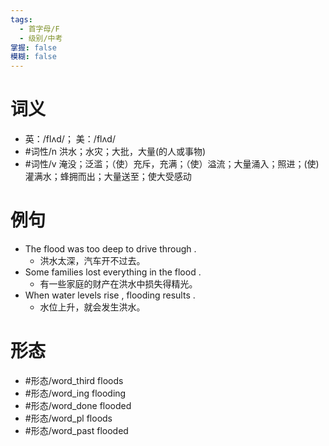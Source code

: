 ```yaml
---
tags:
  - 首字母/F
  - 级别/中考
掌握: false
模糊: false
---
```

# 词义
- 英：/flʌd/； 美：/flʌd/
- #词性/n  洪水；水灾；大批，大量(的人或事物)
- #词性/v  淹没；泛滥；（使）充斥，充满；（使）溢流；大量涌入；照进；(使)灌满水；蜂拥而出；大量送至；使大受感动
# 例句
- The flood was too deep to drive through .
	- 洪水太深，汽车开不过去。
- Some families lost everything in the flood .
	- 有一些家庭的财产在洪水中损失得精光。
- When water levels rise , flooding results .
	- 水位上升，就会发生洪水。
# 形态
- #形态/word_third floods
- #形态/word_ing flooding
- #形态/word_done flooded
- #形态/word_pl floods
- #形态/word_past flooded
